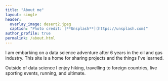 ```yaml
---
title: "About me"
layout: single
header:
  overlay_image: desert2.jpeg
  caption: "Photo credit: [**Unsplash**](https://unsplash.com)"
author_profile: true
permalink: /about.html
---
```


I am embarking on a data science adventure after 6 years in the oil and gas industry. This site is a home for sharing projects and the things I've learned.

Outside of data science I enjoy hiking, travelling to foreign countries, live sporting events, running, and ultimate.

